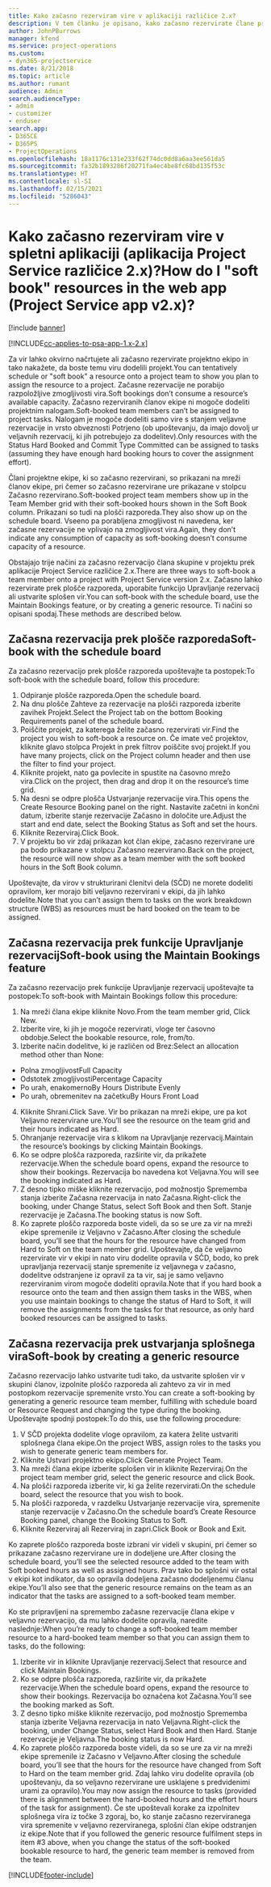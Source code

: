 ```yaml
---
title: Kako začasno rezerviram vire v aplikaciji različice 2.x?
description: V tem članku je opisano, kako začasno rezervirate člane projektne ekipe v storitvi Project Service.
author: JohnPBurrows
manager: kfend
ms.service: project-operations
ms.custom:
- dyn365-projectservice
ms.date: 8/21/2018
ms.topic: article
ms.author: rumant
audience: Admin
search.audienceType:
- admin
- customizer
- enduser
search.app:
- D365CE
- D365PS
- ProjectOperations
ms.openlocfilehash: 18a1176c131e233f62f74dc0dd8a6aa3ee561da5
ms.sourcegitcommit: fa32b1893286f20271fa4ec4be8fc68bd135f53c
ms.translationtype: HT
ms.contentlocale: sl-SI
ms.lasthandoff: 02/15/2021
ms.locfileid: "5286043"
---
```

# <a name="how-do-i-soft-book-resources-in-the-web-app-project-service-app-v2x"></a><span data-ttu-id="51f31-103">Kako začasno rezerviram vire v spletni aplikaciji (aplikacija Project Service različice 2.x)?</span><span class="sxs-lookup"><span data-stu-id="51f31-103">How do I "soft book" resources in the web app (Project Service app v2.x)?</span></span>

[!include [banner](../includes/psa-now-project-operations.md)]

[!INCLUDE[cc-applies-to-psa-app-1.x-2.x](../includes/cc-applies-to-psa-app-1x-2x.md)]

<span data-ttu-id="51f31-104">Za vir lahko okvirno načrtujete ali začasno rezervirate projektno ekipo in tako nakažete, da boste temu viru dodelili projekt.</span><span class="sxs-lookup"><span data-stu-id="51f31-104">You can tentatively schedule or "soft book" a resource onto a project team to show you plan to assign the resource to a project.</span></span> <span data-ttu-id="51f31-105">Začasne rezervacije ne porabijo razpoložljive zmogljivosti vira.</span><span class="sxs-lookup"><span data-stu-id="51f31-105">Soft bookings don’t consume a resource’s available capacity.</span></span> <span data-ttu-id="51f31-106">Začasno rezerviranih članov ekipe ni mogoče dodeliti projektnim nalogam.</span><span class="sxs-lookup"><span data-stu-id="51f31-106">Soft-booked team members can’t be assigned to project tasks.</span></span> <span data-ttu-id="51f31-107">Nalogam je mogoče dodeliti samo vire s stanjem veljavne rezervacije in vrsto obveznosti Potrjeno (ob upoštevanju, da imajo dovolj ur veljavnih rezervacij, ki jih potrebujejo za dodelitev).</span><span class="sxs-lookup"><span data-stu-id="51f31-107">Only resources with the Status Hard Booked and Commit Type Committed can be assigned to tasks (assuming they have enough hard booking hours to cover the assignment effort).</span></span>

<span data-ttu-id="51f31-108">Člani projektne ekipe, ki so začasno rezervirani, so prikazani na mreži članov ekipe, pri čemer so začasno rezervirane ure prikazane v stolpcu Začasno rezervirano.</span><span class="sxs-lookup"><span data-stu-id="51f31-108">Soft-booked project team members show up in the Team Member grid with their soft-booked hours shown in the Soft Book column.</span></span> <span data-ttu-id="51f31-109">Prikazani so tudi na plošči razporeda.</span><span class="sxs-lookup"><span data-stu-id="51f31-109">They also show up on the schedule board.</span></span> <span data-ttu-id="51f31-110">Vseeno pa porabljena zmogljivost ni navedena, ker začasne rezervacije ne vplivajo na zmogljivost vira.</span><span class="sxs-lookup"><span data-stu-id="51f31-110">Again, they don’t indicate any consumption of capacity as soft-booking doesn’t consume capacity of a resource.</span></span>

<span data-ttu-id="51f31-111">Obstajajo trije načini za začasno rezervacijo člana skupine v projektu prek aplikacije Project Service različice 2.x.</span><span class="sxs-lookup"><span data-stu-id="51f31-111">There are three ways to soft-book a team member onto a project with Project Service version 2.x.</span></span> <span data-ttu-id="51f31-112">Začasno lahko rezervirate prek plošče razporeda, uporabite funkcijo Upravljanje rezervacij ali ustvarite splošen vir.</span><span class="sxs-lookup"><span data-stu-id="51f31-112">You can soft-book with the schedule board, use the Maintain Bookings feature, or by creating a generic resource.</span></span> <span data-ttu-id="51f31-113">Ti načini so opisani spodaj.</span><span class="sxs-lookup"><span data-stu-id="51f31-113">These methods are described below.</span></span>

## <a name="soft-book-with-the-schedule-board"></a><span data-ttu-id="51f31-114">Začasna rezervacija prek plošče razporeda</span><span class="sxs-lookup"><span data-stu-id="51f31-114">Soft-book with the schedule board</span></span>

<span data-ttu-id="51f31-115">Za začasno rezervacijo prek plošče razporeda upoštevajte ta postopek:</span><span class="sxs-lookup"><span data-stu-id="51f31-115">To soft-book with the schedule board, follow this procedure:</span></span> 
1. <span data-ttu-id="51f31-116">Odpiranje plošče razporeda.</span><span class="sxs-lookup"><span data-stu-id="51f31-116">Open the schedule board.</span></span>
2. <span data-ttu-id="51f31-117">Na dnu plošče Zahteve za rezervacije na plošči razporeda izberite zavihek Projekt.</span><span class="sxs-lookup"><span data-stu-id="51f31-117">Select the Project tab on the bottom Booking Requirements panel of the schedule board.</span></span>
3. <span data-ttu-id="51f31-118">Poiščite projekt, za katerega želite začasno rezervirati vir.</span><span class="sxs-lookup"><span data-stu-id="51f31-118">Find the project you wish to soft-book a resource on.</span></span> <span data-ttu-id="51f31-119">Če imate več projektov, kliknite glavo stolpca Projekt in prek filtrov poiščite svoj projekt.</span><span class="sxs-lookup"><span data-stu-id="51f31-119">If you have many projects, click on the Project column header and then use the filter to find your project.</span></span>
4. <span data-ttu-id="51f31-120">Kliknite projekt, nato ga povlecite in spustite na časovno mrežo vira.</span><span class="sxs-lookup"><span data-stu-id="51f31-120">Click on the project, then drag and drop it on the resource’s time grid.</span></span>
5. <span data-ttu-id="51f31-121">Na desni se odpre plošča Ustvarjanje rezervacije vira.</span><span class="sxs-lookup"><span data-stu-id="51f31-121">This opens the Create Resource Booking panel on the right.</span></span> <span data-ttu-id="51f31-122">Nastavite začetni in končni datum, izberite stanje rezervacije Začasno in določite ure.</span><span class="sxs-lookup"><span data-stu-id="51f31-122">Adjust the start and end date, select the Booking Status as Soft and set the hours.</span></span> 
6. <span data-ttu-id="51f31-123">Kliknite Rezerviraj.</span><span class="sxs-lookup"><span data-stu-id="51f31-123">Click Book.</span></span>
7. <span data-ttu-id="51f31-124">V projektu bo vir zdaj prikazan kot član ekipe, začasno rezervirane ure pa bodo prikazane v stolpcu Začasno rezervirano.</span><span class="sxs-lookup"><span data-stu-id="51f31-124">Back on the project, the resource will now show as a team member with the soft booked hours in the Soft Book column.</span></span>

<span data-ttu-id="51f31-125">Upoštevajte, da virov v strukturirani členitvi dela (SČD) ne morete dodeliti opravilom, ker morajo biti veljavno rezervirani v ekipi, da jih lahko dodelite.</span><span class="sxs-lookup"><span data-stu-id="51f31-125">Note that you can’t assign them to tasks on the work breakdown structure (WBS) as resources must be hard booked on the team to be assigned.</span></span>

## <a name="soft-book-using-the-maintain-bookings-feature"></a><span data-ttu-id="51f31-126">Začasna rezervacija prek funkcije Upravljanje rezervacij</span><span class="sxs-lookup"><span data-stu-id="51f31-126">Soft-book using the Maintain Bookings feature</span></span>

<span data-ttu-id="51f31-127">Za začasno rezervacijo prek funkcije Upravljanje rezervacij upoštevajte ta postopek:</span><span class="sxs-lookup"><span data-stu-id="51f31-127">To soft-book with Maintain Bookings follow this procedure:</span></span>
1. <span data-ttu-id="51f31-128">Na mreži člana ekipe kliknite Novo.</span><span class="sxs-lookup"><span data-stu-id="51f31-128">From the team member grid, Click New.</span></span>
2. <span data-ttu-id="51f31-129">Izberite vire, ki jih je mogoče rezervirati, vloge ter časovno obdobje.</span><span class="sxs-lookup"><span data-stu-id="51f31-129">Select the bookable resource, role, from/to.</span></span>
3. <span data-ttu-id="51f31-130">Izberite način dodelitve, ki je različen od Brez:</span><span class="sxs-lookup"><span data-stu-id="51f31-130">Select an allocation method other than None:</span></span>
- <span data-ttu-id="51f31-131">Polna zmogljivost</span><span class="sxs-lookup"><span data-stu-id="51f31-131">Full Capacity</span></span>
- <span data-ttu-id="51f31-132">Odstotek zmogljivosti</span><span class="sxs-lookup"><span data-stu-id="51f31-132">Percentage Capacity</span></span>
- <span data-ttu-id="51f31-133">Po urah, enakomerno</span><span class="sxs-lookup"><span data-stu-id="51f31-133">By Hours Distribute Evenly</span></span>
- <span data-ttu-id="51f31-134">Po urah, obremenitev na začetku</span><span class="sxs-lookup"><span data-stu-id="51f31-134">By Hours Front Load</span></span>
4. <span data-ttu-id="51f31-135">Kliknite Shrani.</span><span class="sxs-lookup"><span data-stu-id="51f31-135">Click Save.</span></span> <span data-ttu-id="51f31-136">Vir bo prikazan na mreži ekipe, ure pa kot Veljavno rezervirane ure.</span><span class="sxs-lookup"><span data-stu-id="51f31-136">You’ll see the resource on the team grid and their hours indicated as Hard.</span></span>
5. <span data-ttu-id="51f31-137">Ohranjanje rezervacije vira s klikom na Upravljanje rezervacij.</span><span class="sxs-lookup"><span data-stu-id="51f31-137">Maintain the resource’s bookings by clicking Maintain Bookings.</span></span>
6. <span data-ttu-id="51f31-138">Ko se odpre plošča razporeda, razširite vir, da prikažete rezervacije.</span><span class="sxs-lookup"><span data-stu-id="51f31-138">When the schedule board opens, expand the resource to show their bookings.</span></span> <span data-ttu-id="51f31-139">Rezervacija bo navedena kot Veljavna.</span><span class="sxs-lookup"><span data-stu-id="51f31-139">You will see the booking indicated as Hard.</span></span>
7. <span data-ttu-id="51f31-140">Z desno tipko miške kliknite rezervacijo, pod možnostjo Sprememba stanja izberite Začasna rezervacija in nato Začasna.</span><span class="sxs-lookup"><span data-stu-id="51f31-140">Right-click the booking, under Change Status, select Soft Book and then Soft.</span></span> <span data-ttu-id="51f31-141">Stanje rezervacije je Začasna.</span><span class="sxs-lookup"><span data-stu-id="51f31-141">The booking status is now Soft.</span></span>
8. <span data-ttu-id="51f31-142">Ko zaprete ploščo razporeda boste videli, da so se ure za vir na mreži ekipe spremenile iz Veljavno v Začasno.</span><span class="sxs-lookup"><span data-stu-id="51f31-142">After closing the schedule board, you’ll see that the hours for the resource have changed from Hard to Soft on the team member grid.</span></span>
<span data-ttu-id="51f31-143">Upoštevajte, da če veljavno rezervirate vir v ekipi in nato viru dodelite opravila v SČD, bodo, ko prek upravljanja rezervacij stanje spremenite iz veljavnega v začasno, dodelitve odstranjene iz opravil za ta vir, saj je samo veljavno rezerviranim virom mogoče dodeliti opravila.</span><span class="sxs-lookup"><span data-stu-id="51f31-143">Note that if you hard book a resource onto the team and then assign them tasks in the WBS, when you use maintain bookings to change the status of Hard to Soft, it will remove the assignments from the tasks for that resource, as only hard booked resources can be assigned to tasks.</span></span>

## <a name="soft-book-by-creating-a-generic-resource"></a><span data-ttu-id="51f31-144">Začasna rezervacija prek ustvarjanja splošnega vira</span><span class="sxs-lookup"><span data-stu-id="51f31-144">Soft-book by creating a generic resource</span></span>

<span data-ttu-id="51f31-145">Začasno rezervacijo lahko ustvarite tudi tako, da ustvarite splošen vir v skupini članov, izpolnite ploščo razporeda ali zahtevo za vir in med postopkom rezervacije spremenite vrsto.</span><span class="sxs-lookup"><span data-stu-id="51f31-145">You can create a soft-booking by generating a generic resource team member, fulfilling with schedule board or Resource Request and changing the type during the booking.</span></span>
<span data-ttu-id="51f31-146">Upoštevajte spodnji postopek:</span><span class="sxs-lookup"><span data-stu-id="51f31-146">To do this, use the following procedure:</span></span>

1. <span data-ttu-id="51f31-147">V SČD projekta dodelite vloge opravilom, za katera želite ustvariti splošnega člana ekipe.</span><span class="sxs-lookup"><span data-stu-id="51f31-147">On the project WBS, assign roles to the tasks you wish to generate generic team members for.</span></span>
2. <span data-ttu-id="51f31-148">Kliknite Ustvari projektno ekipo.</span><span class="sxs-lookup"><span data-stu-id="51f31-148">Click Generate Project Team.</span></span>
3. <span data-ttu-id="51f31-149">Na mreži člana ekipe izberite splošen vir in kliknite Rezerviraj.</span><span class="sxs-lookup"><span data-stu-id="51f31-149">On the project team member grid, select the generic resource and click Book.</span></span>
4. <span data-ttu-id="51f31-150">Na plošči razporeda izberite vir, ki ga želite rezervirati.</span><span class="sxs-lookup"><span data-stu-id="51f31-150">On the schedule board, select the resource that you wish to book.</span></span>
5. <span data-ttu-id="51f31-151">Na plošči razporeda, v razdelku Ustvarjanje rezervacije vira, spremenite stanje rezervacije v Začasno.</span><span class="sxs-lookup"><span data-stu-id="51f31-151">On the schedule board’s Create Resource Booking panel, change the Booking Status to Soft.</span></span>
6. <span data-ttu-id="51f31-152">Kliknite Rezerviraj ali Rezerviraj in zapri.</span><span class="sxs-lookup"><span data-stu-id="51f31-152">Click Book or Book and Exit.</span></span>

<span data-ttu-id="51f31-153">Ko zaprete ploščo razporeda boste izbrani vir videli v skupini, pri čemer so prikazane začasno rezervirane ure in dodeljene ure.</span><span class="sxs-lookup"><span data-stu-id="51f31-153">After closing the schedule board, you’ll see the selected resource added to the team with Soft booked hours as well as assigned hours.</span></span> <span data-ttu-id="51f31-154">Prav tako bo splošni vir ostal v ekipi kot indikator, da so opravila dodeljena začasno dodeljenemu članu ekipe.</span><span class="sxs-lookup"><span data-stu-id="51f31-154">You’ll also see that the generic resource remains on the team as an indicator that the tasks are assigned to a soft-booked team member.</span></span>

<span data-ttu-id="51f31-155">Ko ste pripravljeni na spremembo začasne rezervacije člana ekipe v veljavno rezervacijo, da mu lahko dodelite opravila, naredite naslednje:</span><span class="sxs-lookup"><span data-stu-id="51f31-155">When you’re ready to change a soft-booked team member resource to a hard-booked team member so that you can assign them to tasks, do the following:</span></span>

1. <span data-ttu-id="51f31-156">Izberite vir in kliknite Upravljanje rezervacij.</span><span class="sxs-lookup"><span data-stu-id="51f31-156">Select that resource and click Maintain Bookings.</span></span>
2. <span data-ttu-id="51f31-157">Ko se odpre plošča razporeda, razširite vir, da prikažete rezervacije.</span><span class="sxs-lookup"><span data-stu-id="51f31-157">When the schedule board opens, expand the resource to show their bookings.</span></span> <span data-ttu-id="51f31-158">Rezervacija bo označena kot Začasna.</span><span class="sxs-lookup"><span data-stu-id="51f31-158">You’ll see the booking marked as Soft.</span></span>
3. <span data-ttu-id="51f31-159">Z desno tipko miške kliknite rezervacijo, pod možnostjo Sprememba stanja izberite Veljavna rezervacija in nato Veljavna.</span><span class="sxs-lookup"><span data-stu-id="51f31-159">Right-click the booking, under Change Status, select Hard Book and then Hard.</span></span> <span data-ttu-id="51f31-160">Stanje rezervacije je Veljavna.</span><span class="sxs-lookup"><span data-stu-id="51f31-160">The booking status is now Hard.</span></span>
4. <span data-ttu-id="51f31-161">Ko zaprete ploščo razporeda boste videli, da so se ure za vir na mreži ekipe spremenile iz Začasno v Veljavno.</span><span class="sxs-lookup"><span data-stu-id="51f31-161">After closing the schedule board, you’ll see that the hours for the resource have changed from Soft to Hard on the team member grid.</span></span> <span data-ttu-id="51f31-162">Zdaj lahko viru dodelite opravila (ob upoštevanju, da so veljavno rezervirane ure usklajene s predvidenimi urami za opravilo).</span><span class="sxs-lookup"><span data-stu-id="51f31-162">You may now assign the resource to tasks (provided there is alignment between the hard-booked hours and the effort hours of the task for assignment).</span></span> <span data-ttu-id="51f31-163">Če ste upoštevali korake za izpolnitev splošnega vira iz točke 3 zgoraj, bo, ko stanje začasno rezerviranega vira spremenite v veljavno rezerviranega, splošni član ekipe odstranjen iz ekipe.</span><span class="sxs-lookup"><span data-stu-id="51f31-163">Note that if you followed the generic resource fulfilment steps in item #3 above, when you change the status of the soft-booked bookable resource to hard, the generic team member is removed from the team.</span></span>


[!INCLUDE[footer-include](../includes/footer-banner.md)]